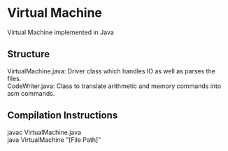 # Virtual Machine
Virtual Machine implemented in Java

## Structure
VirtualMachine.java: Driver class which handles IO as well as parses the files.  
CodeWriter.java: Class to translate arithmetic and memory commands into asm commands.  

## Compilation Instructions
javac VirtualMachine.java  
java VirtualMachine "[File Path]"